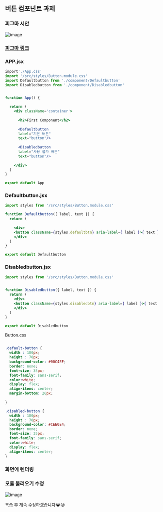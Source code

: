 ## 버튼 컴포넌트 과제 
### 피그마 시안
![image](https://github.com/summer787/Lion-Javascript/assets/90172574/f22a4355-7897-42ba-8a18-cff151f30fa4)
### [피그마 링크](https://www.figma.com/file/L4shUyhauTZArLv4KOetx8/Button-Component?type=design&node-id=1%3A3&mode=design&t=79cA07pixp40wHDl-1)

### APP.jsx
```jsx
import'./App.css'
import '/src/styles/Button.module.css'
import Defaultbutton from './component/Defaultbutton'
import Disabledbutton from './component/Disabledbutton'


function App() {

  return (
    <div className='container'>
      
      <h2>First Component</h2>
     
      <Defaultbutton
      label="기본 버튼"
      text="button"/>
    
      <Disabledbutton
      label="사용 불가 버튼"
      text="button"/>
     
    </div>
  )
}

export default App

```

### Defaultbutton.jsx
```jsx
import styles from '/src/styles/Button.module.css'

function Defaultbutton({ label, text }) {
  return (
   
    <div>
    <button className={styles.defaultbtn} aria-label={ label }>{ text }</button>
    </div>
  )
}

export default Defaultbutton
```

### Disabledbutton.jsx
```jsx
import styles from '/src/styles/Button.module.css'


function Disabledbutton({ label, text }) {
  return (
    <div>
    <button className={styles.disabledbtn} aria-label={ label }>{ text }</button>
    </div>
  )
}

export default Disabledbutton
```

Button.css
```css

.default-button {
  width : 180px;
  height : 70px;
  background-color: #00C4EF;
  border: none;
  font-size: 35px;
  font-family: sans-serif;
  color:white;
  display: flex;
  align-items: center;
  margin-bottom: 20px;
  
}

.disabled-button {
  width : 180px;
  height : 70px;
  background-color: #CEE0E4;
  border: none;
  font-size: 35px;
  font-family: sans-serif;
  color:white;
  display: flex;
  align-items: center;
}
```


### 화면에 렌더링
### 모듈 불러오기 수정
![image](https://github.com/summer787/react-homework/assets/90172574/afae4a18-f1fe-4d5b-8350-15d802dc1332)


복습 후 계속 수정하겠습니다😭😢
